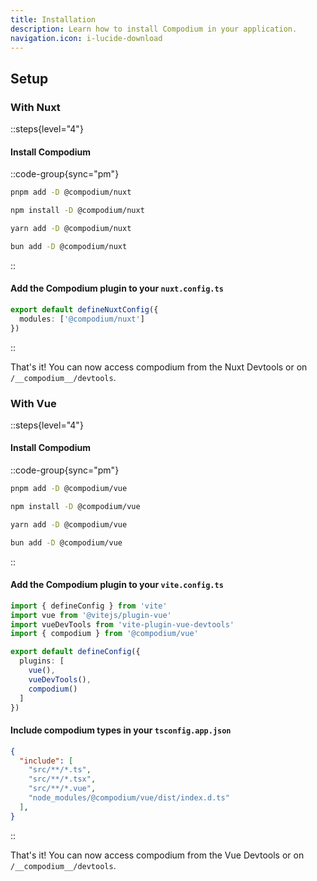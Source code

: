 ```yaml
---
title: Installation
description: Learn how to install Compodium in your application.
navigation.icon: i-lucide-download
---
```


## Setup

### With Nuxt

::steps{level="4"}

#### Install Compodium

::code-group{sync="pm"}
```bash [pnpm]
pnpm add -D @compodium/nuxt
```
```bash [npm]
npm install -D @compodium/nuxt
```
```bash [yarn]
yarn add -D @compodium/nuxt
```
```bash [bun]
bun add -D @compodium/nuxt
```
::

#### Add the Compodium plugin to your `nuxt.config.ts`

```ts [nuxt.config.ts]
export default defineNuxtConfig({
  modules: ['@compodium/nuxt']
})
```
::

That's it! You can now access compodium from the Nuxt Devtools or on `/__compodium__/devtools`.

### With Vue 

::steps{level="4"}

#### Install Compodium

::code-group{sync="pm"}

```bash [pnpm]
pnpm add -D @compodium/vue
```
```bash [npm]
npm install -D @compodium/vue
```
```bash [yarn]
yarn add -D @compodium/vue
```
```bash [bun]
bun add -D @compodium/vue
```
::

#### Add the Compodium plugin to your `vite.config.ts`

```ts [vite.config.ts]{3,8}
import { defineConfig } from 'vite'
import vue from '@vitejs/plugin-vue'
import vueDevTools from 'vite-plugin-vue-devtools'
import { compodium } from '@compodium/vue'

export default defineConfig({
  plugins: [
    vue(),
    vueDevTools(),
    compodium()
  ]
})
```

#### Include compodium types in your `tsconfig.app.json`

```json [tsconfig.app.json]{6}
{
  "include": [
    "src/**/*.ts",
    "src/**/*.tsx",
    "src/**/*.vue",
    "node_modules/@compodium/vue/dist/index.d.ts"
  ],
}
```
::

That's it! You can now access compodium from the Vue Devtools or on `/__compodium__/devtools`.
